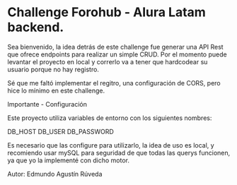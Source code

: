 <h1>Challenge Forohub - Alura Latam backend.</h1>
Sea bienvenido, la idea detrás de este challenge fue generar una API Rest que ofrece endpoints para
realizar un simple CRUD.
Por el momento puede levantar el proyecto en local y correrlo va a tener que hardcodear su usuario
porque no hay registro.

Sé que me faltó implementar el regitro, una configuración de CORS, pero hice lo mínimo en este 
challenge.

Importante - Configuración

Este proyecto utiliza variables de entorno con los siguientes nombres:

DB_HOST
DB_USER
DB_PASSWORD

Es necesario que las configure para utilizarlo, la idea de uso es local, y recomiendo
usar mySQL para seguridad de que todas las querys funcionen, ya que yo la implementé
con dicho motor.

Autor:
Edmundo Agustín Rúveda
